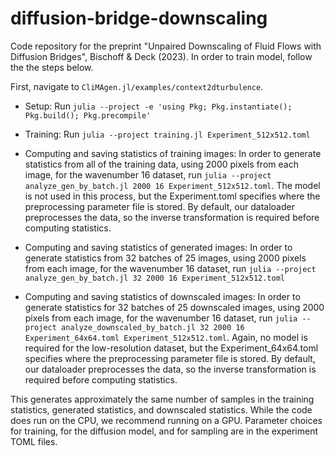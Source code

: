 # diffusion-bridge-downscaling
Code repository for the preprint "Unpaired Downscaling of Fluid Flows with Diffusion Bridges", Bischoff &amp; Deck (2023).
In order to train model, follow the the steps below.

First, navigate to `CliMAgen.jl/examples/context2dturbulence`.
- Setup:
Run `julia --project -e 'using Pkg; Pkg.instantiate(); Pkg.build(); Pkg.precompile'`

- Training:
Run `julia --project training.jl Experiment_512x512.toml`

- Computing and saving statistics of training images:
In order to generate statistics from all of the training data, using 2000 pixels from each image, for the wavenumber 16 dataset, run `julia --project analyze_gen_by_batch.jl 2000 16 Experiment_512x512.toml`. The model is not used in this process, but the Experiment.toml specifies where the preprocessing parameter file is stored. By default, our dataloader preprocesses the data, so the inverse transformation is required before computing statistics.

- Computing and saving statistics of generated images:
In order to generate statistics from 32 batches of 25 images, using 2000 pixels from each image, for the wavenumber 16 dataset, run `julia --project analyze_gen_by_batch.jl 32 2000 16 Experiment_512x512.toml`

- Computing and saving statistics of downscaled images:
In order to generate statistics for 32 batches of 25 downscaled images, using 2000 pixels from each image, for the wavenumber 16 dataset, run `julia --project analyze_downscaled_by_batch.jl 32 2000 16 Experiment_64x64.toml Experiment_512x512.toml`.
Again, no model is required for the low-resolution dataset, but the Experiment_64x64.toml specifies where the preprocessing parameter file is stored. By default, our dataloader preprocesses the data, so the inverse transformation is required before computing statistics.

This generates approximately the same number of samples in the training statistics, generated statistics, and downscaled statistics. While the code does run on the CPU, we recommend running on a GPU. Parameter choices for training, for the diffusion model, and for sampling are in the experiment TOML files.

